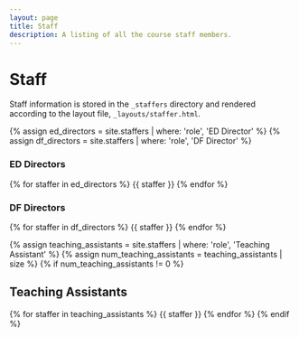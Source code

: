 ```yaml
---
layout: page
title: Staff
description: A listing of all the course staff members.
---
```


# Staff

Staff information is stored in the `_staffers` directory and rendered according to the layout file, `_layouts/staffer.html`.


{% assign ed_directors = site.staffers | where: 'role', 'ED Director' %}
{% assign df_directors = site.staffers | where: 'role', 'DF Director' %}

### ED Directors
{% for staffer in ed_directors %}
{{ staffer }}
{% endfor %}

### DF Directors
{% for staffer in df_directors %}
{{ staffer }}
{% endfor %}


{% assign teaching_assistants = site.staffers | where: 'role', 'Teaching Assistant' %}
{% assign num_teaching_assistants = teaching_assistants | size %}
{% if num_teaching_assistants != 0 %}
## Teaching Assistants

{% for staffer in teaching_assistants %}
{{ staffer }}
{% endfor %}
{% endif %}
